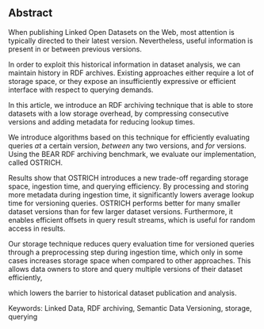## Abstract
<!-- Context      -->
When publishing Linked Open Datasets on the Web,
most attention is typically directed to their latest version.
Nevertheless, useful information is present in or between previous versions.
<!-- Need         -->
In order to exploit this historical information in dataset analysis,
we can maintain history in RDF archives.
Existing approaches either require a lot of storage space,
or they expose an insufficiently expressive or efficient interface
with respect to querying demands.
<!-- Task         -->
In this article, we introduce an RDF archiving technique that is able to store datasets
with a low storage overhead,
by compressing consecutive versions and adding metadata for reducing lookup times.
<!-- Object       -->
We introduce algorithms based on this technique for efficiently evaluating
queries *at* a certain version, *between* any two versions, and *for* versions.
Using the BEAR RDF archiving benchmark,
we evaluate our implementation, called OSTRICH.
<!-- Findings     -->
Results show that OSTRICH introduces a new trade-off regarding storage space, ingestion time, and querying efficiency.
By processing and storing more metadata during ingestion time,
it significantly lowers average lookup time for versioning queries.
OSTRICH performs better for many smaller dataset versions
than for few larger dataset versions.
Furthermore, it enables efficient offsets in query result streams,
which is useful for random access in results.
<!-- Conclusion   -->
Our storage technique reduces query evaluation time for versioned queries
through a preprocessing step during ingestion time,
which only in some cases increases storage space when compared to other approaches.
This allows data owners to store and query multiple versions of their dataset efficiently,
<!-- Perspectives -->
which lowers the barrier to historical dataset publication and analysis.

<span id="keywords"><span class="title">Keywords:</span> Linked Data, RDF archiving, Semantic Data Versioning, storage, querying</span>
